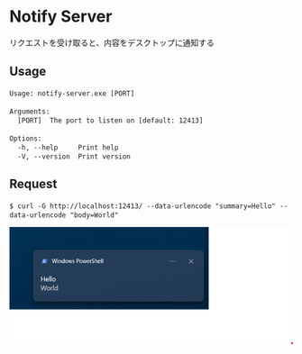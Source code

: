 # Notify Server

リクエストを受け取ると、内容をデスクトップに通知する


## Usage

```text
Usage: notify-server.exe [PORT]

Arguments:
  [PORT]  The port to listen on [default: 12413]

Options:
  -h, --help     Print help
  -V, --version  Print version
```

## Request

```terminal
$ curl -G http://localhost:12413/ --data-urlencode "summary=Hello" --data-urlencode "body=World"
```

![notifycation sample](./image/notification-sample.png)
